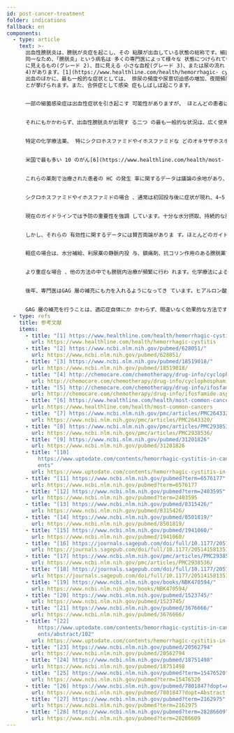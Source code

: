 ```yaml
---
id: post-cancer-treatment
folder: indications
fallback: en
components:
  - type: article
    text: >-
      出血性膀胱炎は、膀胱が炎症を起こし、その 粘膜が出血している状態の総称です。細菌感 染のない症状の表現形が類似、または
      同一なため、「膀胱炎」という病名は 多くの専門医によって様々な 状態につけられています。 出血は、顕微鏡的なもの(グレード 1)、目
      に見えるもの(グレード 2)、目に見える 小さな血栓(グレード 3)、または尿の流れ を妨げるのに十分な大きさの血栓(グレード
      4)があります。[1](https://www.healthline.com/health/hemorrhagic- cystitis)
      出血のほかに、最も一般的な症状としては、 排尿の頻度や尿意切迫感の増加、夜間頻尿 、痛み(特に排尿 時)、膀胱のコントロールができなくなるこ
      とが挙げられます。また、合併症として感染 症もしばしば起こります。


      一部の細菌感染症は出血性症状を引き起こす 可能性がありますが、 ほとんどの患者は抗菌治療に反応します。 したがって、これらの感染症が慢性および/ または再発性の HC につながることはまれであると考えられま す。産業界で使用されている特定の化学物質 (例えば、アニリンおよびトルイジン)も HC を引き起こす可能性があります。通常、患者 のこれらの有害な物質への曝露が止ま ると、この症状は消失します。[2](https://www.ncbi.nlm.nih.gov/pubmed/628051/) いくつかのウイルスが HC を引き起こす可能 性もあります。しかし、この疾患の多くは 幼少期に発症するか(この場合、数日で消失 する)、または患者の免疫系が著しく損なわ れている場合(例えば、骨髄移植または腎移 植後など)に発症します。[3](https://www.ncbi.nlm.nih.gov/pubmed/18519018/)


      それにもかかわらず、出血性膀胱炎が出現す る二つ の最も一般的な状況は、広く使用されている 腫瘍治療法に関連しています。出血性膀胱炎 は、化学療法または放射線療法の後に発症す ることがあります。したがって、これらの状 態は、それぞれ化学療法膀胱炎および放射線 膀胱炎と呼ばれます。 なお、出血性膀胱炎の定義は曖昧であり、著 者や国によって違いがあり、原因に関係なく いくつかの疾患を HC と表記していることが 指摘されています。ここでは、この概念によ り後者の二つの、がん治療後 の状態を意味することとします。


      特定の化学療法薬、 特にシクロホスファミドやイホスファミドな どのオキサザホスホリン系化合物が頻繁に HC を引き起こします。 。これらの薬剤は、固形腫瘍およびリンパ腫 の治療を含むいくつかの化学療法プロトコー ルで広く使用されています。[4](http://chemocare.com/chemotherapy/drug- info/cyclophosphamide.aspx)、[5](http://chemocare.com/chemotherapy/drug- info/ifosfamide.aspx)


      米国で最も多い 10 のがん[6](https://www.healthline.com/health/most- common-cancers)において 、(内は頻度)乳がん(1 位)、肺がん (2 位)、膀胱がん(6 位)、非ホジキンリ ンパ腫(7 位)、白血病(10 位)にシクロホ スファミド及び/又はイホスファミドの投与 が可能であることは指摘する価値があります 。白血病については、副作用として膀胱炎を 発症する可能性が 30%あります。[7](https://www.ncbi.nlm.nih.gov/pmc/articles/PMC2643 320/) さらに、HC を発症する可能性があるのはこれ らの化学療法薬だけではありません。


      これらの薬剤で治療された患者の HC の発生 率に関するデータは議論の余地があり、発生 率は 7\~53%と言われており、約 0.6\~15% の患者が重度の出血を経験しています。[8](https://www.ncbi.nlm.nih.gov/pmc/articles/PMC2938 536/) 実際、がん治療の多くの症例で、薬剤が膀胱 で毒性を発現し、その投与量が制限されてい ます。 骨盤部の放射線治療後の放射線膀胱炎の発生 率は 11~20%です。[9](https://www.ncbi.nlm.nih.gov/pubmed/31201826)


      シクロホスファミドやイホスファミドの場合 、通常は初回投与後に症状が現れ、4~5 日間 続きます。[10](https://www.uptodate.com/contents/hemorrhagic- cystitis-in-cancer-patients) 一方、ブスルファンのような他の特定の化合 物は、投与 から数年後に化学療法膀胱炎を引き起こす可 能性があり、[11](https://www.ncbi.nlm.nih.gov/pubmed?term=6576177) また 放射線膀胱炎として現れる放射線治療の副作 用は、10 年後、20 年後にも発生する可能性 があります。[12](https://www.ncbi.nlm.nih.gov/pubmed?term=2403595)


      現在のガイドラインでは予防の重要性を強調 しています。十分な水分摂取、持続的な膀胱 洗浄 (生理食塩水、アルカリ化の有無にかかわら ず)、高気圧酸素療法、メスナ(スルフヒド リル化合物)の投与、ヒアルロン酸ナトリウ ム膀胱内投与(GAG 層補 充)などが最も一般的に用いられています。[13](https://www.ncbi.nlm.nih.gov/pubmed/8315426/),[14](https://www.ncbi.nlm.nih.gov/pubmed/8501819/),[15](https://www.ncbi.nlm.nih.gov/pubmed/1941060/),[16](https://journals.sagepub.com/doi/full/10.1177/205 1415813512647#)


      しかし、それらの 有効性に関するデータには賛否両論がありま す。ほとんどのガイドラインにより 、一度診断されると、推奨さ れる治療法は状態の重症度で大きく変わりま す。(例えば[17](https://www.ncbi.nlm.nih.gov/pmc/articles/PMC2938 536/),[18](https://journals.sagepub.com/doi/full/10.1177/205 1415813512647#)) すべての症例において、 血行動態の安定を維持しなければならないた め、輸血が必要になることもよくあります。 


      軽症の場合は、水分補給、利尿薬の静脈内投 与、鎮痛剤、抗コリン作用のある膀胱薬で十 分な場合があります。持続的な膀胱洗浄 も有効と考えられています。


      より重症な場合 、他の方法の中でも膀胱内治療が頻繁に行わ れます。化学療法による膀胱炎の治療は通常 数日ですが、放射線療法による膀胱炎の場合 6 ヵ月以上続きます。[19](https://www.ncbi.nlm.nih.gov/books/NBK470594/) 出血を防ぐためには、いくつかの薬剤が知ら れています。アミノカプロン酸(アミノ酸リ ジンに類似)は、プラスミノーゲンの活性化 を阻害し、血液凝固を増加させます。[20](https://www.ncbi.nlm.nih.gov/pubmed/1523745/) ALUM(硫酸アルミニウムアンモニウムまた は硫酸アルミニウムカリウム)は、タンパク 質の沈殿を引き起こし、毛細血管の透過性を 低下させます。[21](https://www.ncbi.nlm.nih.gov/pubmed/3676666/) 硝酸銀は化学凝固を引き 起こします。[22](https://www.uptodate.com/contents/hemorrhagic- cystitis-in-cancer-patients/abstract/102)] 毒性の強いホルマリンは、 患者が他の治療に反応しなかった 場合にのみ使用されます。 いくつかのガイドラインによれば、その前に 患部の高周波療法を行うべきとあります。


      後年、専門医はGAG 層の補充にも力を入れるようになってき ています。ヒアルロン酸、コンドロイチン硫 酸、ペントサンポリ硫酸ナトリウムはすでに HC の治療に使用されています。[23](https://www.ncbi.nlm.nih.gov/pubmed/20562794),[24](https://www.ncbi.nlm.nih.gov/pubmed/18751498),[25](https://www.ncbi.nlm.nih.gov/pubmed?term=15476520) プロスタグランジンやエストロゲンも 投与されてはいますが、その結果には議論の 余地があります。[26](https://www.ncbi.nlm.nih.gov/pubmed/7801847?dopt= Abstract),[27](https://www.ncbi.nlm.nih.gov/pubmed?term=2162975),[28](https://www.ncbi.nlm.nih.gov/pubmed?term=28286609) UroDapter を使用し


      GAG 層の補充を行うことは、適応症自体にか かわらず、間違いなく効果的な方法です。
  - type: refs
    title: 参考文献
    items:
      - title: "[1] https://www.healthline.com/health/hemorrhagic-cystitis"
        url: https://www.healthline.com/health/hemorrhagic-cystitis
      - title: "[2] https://www.ncbi.nlm.nih.gov/pubmed/628051/"
        url: https://www.ncbi.nlm.nih.gov/pubmed/628051/
      - title: "[3] https://www.ncbi.nlm.nih.gov/pubmed/18519018/"
        url: https://www.ncbi.nlm.nih.gov/pubmed/18519018/
      - title: "[4] http://chemocare.com/chemotherapy/drug-info/cyclophosphamide.aspx"
        url: http://chemocare.com/chemotherapy/drug-info/cyclophosphamide.aspx
      - title: "[5] http://chemocare.com/chemotherapy/drug-info/ifosfamide.aspx"
        url: http://chemocare.com/chemotherapy/drug-info/ifosfamide.aspx
      - title: "[6] https://www.healthline.com/health/most-common-cancers"
        url: https://www.healthline.com/health/most-common-cancers
      - title: "[7] https://www.ncbi.nlm.nih.gov/pmc/articles/PMC2643320/"
        url: https://www.ncbi.nlm.nih.gov/pmc/articles/PMC2643320/
      - title: "[8] https://www.ncbi.nlm.nih.gov/pmc/articles/PMC2938536/"
        url: https://www.ncbi.nlm.nih.gov/pmc/articles/PMC2938536/
      - title: "[9] https://www.ncbi.nlm.nih.gov/pubmed/31201826"
        url: https://www.ncbi.nlm.nih.gov/pubmed/31201826
      - title: "[10]
          https://www.uptodate.com/contents/hemorrhagic-cystitis-in-cancer-pati\
          ents"
        url: https://www.uptodate.com/contents/hemorrhagic-cystitis-in-cancer-patients
      - title: "[11] https://www.ncbi.nlm.nih.gov/pubmed?term=6576177"
        url: https://www.ncbi.nlm.nih.gov/pubmed?term=6576177
      - title: "[12] https://www.ncbi.nlm.nih.gov/pubmed?term=2403595"
        url: https://www.ncbi.nlm.nih.gov/pubmed?term=2403595
      - title: "[13] https://www.ncbi.nlm.nih.gov/pubmed/8315426/"
        url: https://www.ncbi.nlm.nih.gov/pubmed/8315426/
      - title: "[14] https://www.ncbi.nlm.nih.gov/pubmed/8501819/"
        url: https://www.ncbi.nlm.nih.gov/pubmed/8501819/
      - title: "[15] https://www.ncbi.nlm.nih.gov/pubmed/1941060/"
        url: https://www.ncbi.nlm.nih.gov/pubmed/1941060/
      - title: "[16] https://journals.sagepub.com/doi/full/10.1177/2051415813512647"
        url: https://journals.sagepub.com/doi/full/10.1177/2051415813512647
      - title: "[17] https://www.ncbi.nlm.nih.gov/pmc/articles/PMC2938536/"
        url: https://www.ncbi.nlm.nih.gov/pmc/articles/PMC2938536/
      - title: "[18] https://journals.sagepub.com/doi/full/10.1177/2051415813512647"
        url: https://journals.sagepub.com/doi/full/10.1177/2051415813512647
      - title: "[19] https://www.ncbi.nlm.nih.gov/books/NBK470594/"
        url: https://www.ncbi.nlm.nih.gov/books/NBK470594/
      - title: "[20] https://www.ncbi.nlm.nih.gov/pubmed/1523745/"
        url: https://www.ncbi.nlm.nih.gov/pubmed/1523745/
      - title: "[21] https://www.ncbi.nlm.nih.gov/pubmed/3676666/"
        url: https://www.ncbi.nlm.nih.gov/pubmed/3676666/
      - title: "[22]
          https://www.uptodate.com/contents/hemorrhagic-cystitis-in-cancer-pati\
          ents/abstract/102"
        url: https://www.uptodate.com/contents/hemorrhagic-cystitis-in-cancer-patients/abstract/102
      - title: "[23] https://www.ncbi.nlm.nih.gov/pubmed/20562794"
        url: https://www.ncbi.nlm.nih.gov/pubmed/20562794
      - title: "[24] https://www.ncbi.nlm.nih.gov/pubmed/18751498"
        url: https://www.ncbi.nlm.nih.gov/pubmed/18751498
      - title: "[25] https://www.ncbi.nlm.nih.gov/pubmed?term=15476520"
        url: https://www.ncbi.nlm.nih.gov/pubmed?term=15476520
      - title: "[26] https://www.ncbi.nlm.nih.gov/pubmed/7801847?dopt=Abstract"
        url: https://www.ncbi.nlm.nih.gov/pubmed/7801847?dopt=Abstract
      - title: "[27] https://www.ncbi.nlm.nih.gov/pubmed?term=2162975"
        url: https://www.ncbi.nlm.nih.gov/pubmed?term=2162975
      - title: "[28] https://www.ncbi.nlm.nih.gov/pubmed?term=28286609"
        url: https://www.ncbi.nlm.nih.gov/pubmed?term=28286609
---
```

